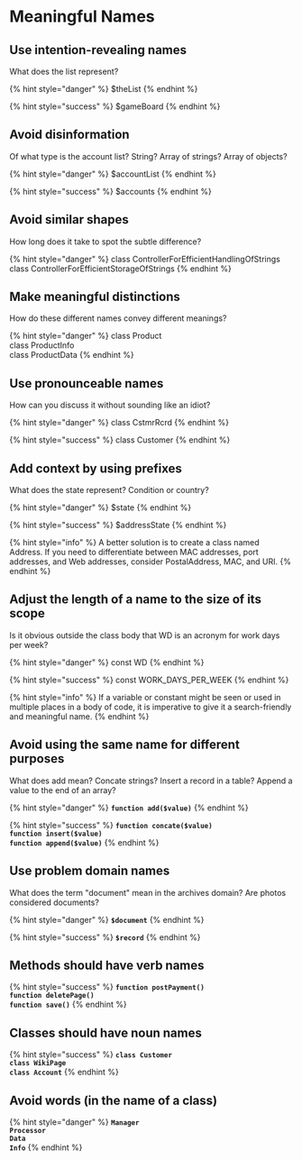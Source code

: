 # Meaningful Names

## Use intention-revealing names

What does the list represent?

{% hint style="danger" %}
$theList
{% endhint %}

{% hint style="success" %}
$gameBoard
{% endhint %}

## Avoid disinformation

Of what type is the account list? String? Array of strings? Array of objects?

{% hint style="danger" %}
$accountList
{% endhint %}

{% hint style="success" %}
$accounts
{% endhint %}

## Avoid similar shapes

How long does it take to spot the subtle difference?

{% hint style="danger" %}
class ControllerForEfficientHandlingOfStrings  \
class ControllerForEfficientStorageOfStrings
{% endhint %}

## Make meaningful distinctions

How do these different names convey different meanings?

{% hint style="danger" %}
class Product  \
class ProductInfo  \
class ProductData
{% endhint %}

## Use pronounceable names

How can you discuss it without sounding like an idiot?

{% hint style="danger" %}
class CstmrRcrd
{% endhint %}

{% hint style="success" %}
class Customer
{% endhint %}

## Add context by using prefixes

What does the state represent? Condition or country?

{% hint style="danger" %}
$state
{% endhint %}

{% hint style="success" %}
$addressState
{% endhint %}

{% hint style="info" %}
A better solution is to create a class named Address. If you need to differentiate between MAC addresses, port addresses, and Web addresses, consider PostalAddress, MAC, and URI.
{% endhint %}

## Adjust the length of a name to the size of its scope

Is it obvious outside the class body that WD is an acronym for work days per week?

{% hint style="danger" %}
const WD
{% endhint %}

{% hint style="success" %}
const WORK_DAYS_PER_WEEK
{% endhint %}

{% hint style="info" %}
If a variable or constant might be seen or used in multiple places in a body of code, it is imperative to give it a search-friendly and meaningful name.
{% endhint %}

## Avoid using the same name for different purposes

What does add mean? Concate strings? Insert a record in a table? Append a value to the end of an array?

{% hint style="danger" %}
**`function add($value)`**
{% endhint %}

{% hint style="success" %}
**`function concate($value)  `**\
**`function insert($value)  `**\
**`function append($value)`**
{% endhint %}

## Use problem domain names

What does the term "document" mean in the archives domain? Are photos considered documents?

{% hint style="danger" %}
**`$document`**
{% endhint %}

{% hint style="success" %}
**`$record`**
{% endhint %}

## Methods should have verb names

{% hint style="success" %}
**`function postPayment()  `**\
**`function deletePage()  `**\
**`function save()`**
{% endhint %}

## Classes should have noun names

{% hint style="success" %}
**`class Customer  `**\
**`class WikiPage  `**\
**`class Account`**
{% endhint %}

## Avoid words (in the name of a class)

{% hint style="danger" %}
**`Manager `**\
**`Processor `**\
**`Data `**\
**`Info`**
{% endhint %}
